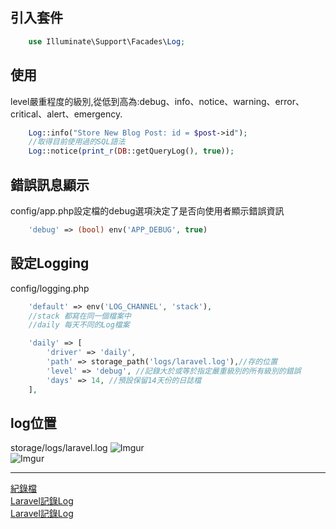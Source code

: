 ## 引入套件
```php
    use Illuminate\Support\Facades\Log;
```

## 使用
level嚴重程度的級別,從低到高為:debug、info、notice、warning、error、critical、alert、emergency.
```php
    Log::info("Store New Blog Post: id = $post->id");
    //取得目前使用過的SQL語法
    Log::notice(print_r(DB::getQueryLog(), true));
```

## 錯誤訊息顯示
config/app.php設定檔的debug選項決定了是否向使用者顯示錯誤資訊
```php
    'debug' => (bool) env('APP_DEBUG', true)
```


## 設定Logging
config/logging.php
```php
    'default' => env('LOG_CHANNEL', 'stack'),
    //stack 都寫在同一個檔案中
    //daily 每天不同的Log檔案

    'daily' => [
        'driver' => 'daily',
        'path' => storage_path('logs/laravel.log'),//存的位置
        'level' => 'debug', //記錄大於或等於指定嚴重級別的所有級別的錯誤
        'days' => 14, //預設保留14天份的日誌檔
    ],
```

## log位置
storage/logs/laravel.log 
![Imgur](https://i.imgur.com/bXfnpQD.png)<br>
![Imgur](https://i.imgur.com/xEJwA5a.png)




----
[紀錄檔](https://ithelp.ithome.com.tw/articles/10227332)<br>
[Laravel記錄Log](https://dotblogs.com.tw/SmallFish/2020/10/09/074012)<br>
[Laravel記錄Log](https://ithelp.ithome.com.tw/articles/10253415)<br>